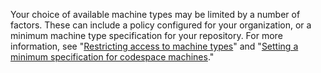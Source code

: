 Your choice of available machine types may be limited by a number of factors. These can include a policy configured for your organization, or a minimum machine type specification for your repository. For more information, see "[Restricting access to machine types](/codespaces/managing-codespaces-for-your-organization/restricting-access-to-machine-types)" and "[Setting a minimum specification for codespace machines](/codespaces/setting-up-your-project-for-codespaces/configuring-dev-containers/setting-a-minimum-specification-for-codespace-machines)."
